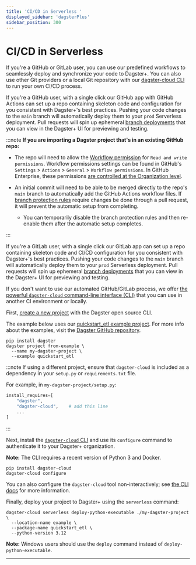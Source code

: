```yaml
---
title: 'CI/CD in Serverless '
displayed_sidebar: 'dagsterPlus'
sidebar_position: 300
---
```


# CI/CD in Serverless

If you're a GitHub or GitLab user, you can use our predefined workflows to seamlessly deploy and synchronize your code to Dagster+. You can also use other Git providers or a local Git repository with our [dagster-cloud CLI](/dagster-plus/features/branch-deployments/dagster-cloud-cli) to run your own CI/CD process.

<Tabs groupId="method">
<TabItem value="GitHub" label="With GitHub">

If you're a GitHub user, with a single click our GitHub app with GitHub Actions can set up a repo containing skeleton code and configuration for you consistent with Dagster+'s best practices. Pushing your code changes to the `main` branch will automatically deploy them to your `prod` Serverless deployment. Pull requests will spin up ephemeral [branch deployments](/dagster-plus/features/branch-deployments) that you can view in the Dagster+ UI for previewing and testing.

:::note
**If you are importing a Dagster project that's in an existing GitHub repo:**

- The repo will need to allow the [Workflow permission](https://docs.github.com/en/repositories/managing-your-repositorys-settings-and-features/enabling-features-for-your-repository/managing-github-actions-settings-for-a-repository) for `Read and write permissions`. Workflow permissions settings can be found in GitHub's `Settings` > `Actions` > `General` > `Workflow permissions`. In GitHub Enterprise, these permissions [are controlled at the Organization level](https://github.com/orgs/community/discussions/57244).

- An initial commit will need to be able to be merged directly to the repo's `main` branch to automatically add the GitHub Actions workflow files. If [branch protection rules](https://docs.github.com/en/repositories/configuring-branches-and-merges-in-your-repository/managing-protected-branches/about-protected-branches#about-protected-branches) require changes be done through a pull request, it will prevent the automatic setup from completing.

  - You can temporarily disable the branch protection rules and then re-enable them after the automatic setup completes.

:::

</TabItem>

<TabItem value="GitLab" label="With GitLab">

If you're a GitLab user, with a single click our GitLab app can set up a repo containing skeleton code and CI/CD configuration for you consistent with Dagster+'s best practices. Pushing your code changes to the `main` branch will automatically deploy them to your `prod` Serverless deployment. Pull requests will spin up ephemeral [branch deployments](/dagster-plus/features/branch-deployments) that you can view in the Dagster+ UI for previewing and testing.

</TabItem>

<TabItem value="Other" label="Other Git providers or local development">

If you don't want to use our automated GitHub/GitLab process, we offer [the powerful `dagster-cloud` command-line interface (CLI)](/dagster-plus/features/branch-deployments/dagster-cloud-cli) that you can use in another CI environment or locally.

First, [create a new project](/getting-started/quickstart) with the Dagster open source CLI.

The example below uses our [quickstart_etl example project](https://github.com/dagster-io/dagster/tree/master/examples/quickstart_etl). For more info about the examples, visit the [Dagster GitHub repository](https://github.com/dagster-io/dagster/tree/master/examples).

```shell
pip install dagster
dagster project from-example \
  --name my-dagster-project \
  --example quickstart_etl
```

:::note
If using a different project, ensure that `dagster-cloud` is included as a dependency in your `setup.py` or `requirements.txt` file.

For example, in `my-dagster-project/setup.py`:

```python
install_requires=[
    "dagster",
    "dagster-cloud",    # add this line
    ...
]
```

:::

Next, install the [`dagster-cloud` CLI](/dagster-plus/features/branch-deployments/dagster-cloud-cli) and use its `configure` command to authenticate it to your Dagster+ organization.

**Note:** The CLI requires a recent version of Python 3 and Docker.

```shell
pip install dagster-cloud
dagster-cloud configure
```

You can also configure the `dagster-cloud` tool non-interactively; see [the CLI docs](/dagster-plus/features/branch-deployments/dagster-cloud-cli) for more information.

Finally, deploy your project to Dagster+ using the `serverless` command:

```shell
dagster-cloud serverless deploy-python-executable ./my-dagster-project \
  --location-name example \
  --package-name quickstart_etl \
  --python-version 3.12
```

**Note:** Windows users should use the `deploy` command instead of `deploy-python-executable`.

</TabItem>
</Tabs>

---
